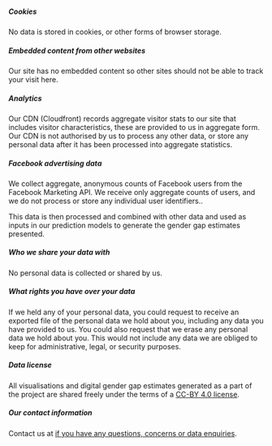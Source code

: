 <h5 class="fw-bold">Cookies</h5>
<p>No data is stored in cookies, or other forms of browser storage.</p>


<h5 class="fw-bold">Embedded content from other websites</h5>
<p>Our site has no embedded content so other sites should not be able to track your visit here.</p>

<h5 class="fw-bold">Analytics</h5>
<p>
Our CDN (Cloudfront) records aggregate visitor stats to our site that includes visitor characteristics, these are 
provided to us in aggregate form. Our CDN is not authorised by us to process any other data, or store any personal data 
after it has been processed into aggregate statistics.
</p>

<h5 class="fw-bold">Facebook advertising data</h5>
<p>
We collect aggregate, anonymous counts of Facebook users from the Facebook Marketing API. We receive only aggregate 
counts of users, and we do not process or store any individual user identifiers..
</p>
<p>
This data is then processed and combined with other data and used as inputs in our prediction models to generate the 
gender gap estimates presented. 
</p>


<h5 class="fw-bold">Who we share your data with</h5>
<p>
No personal data is collected or shared by us.
</p>


<h5 class="fw-bold">What rights you have over your data</h5>
<p>
If we held any of your personal data, you could request to receive an exported file of the personal data we hold about 
you, including any data you have provided to us. You could also request that we erase any personal data we hold about 
you. This would not include any data we are obliged to keep for administrative, legal, or security purposes.
</p>


<h5 class="fw-bold">Data license</h5>
<p>
All visualisations and digital gender gap estimates generated as a part of the project are shared freely under the terms 
of a 
<a href="https://creativecommons.org/licenses/by/4.0/" target="_blank">CC-BY 4.0 license</a>.
</p>

<h5 class="fw-bold">Our contact information</h5>
<p>
Contact us at 
<a href="(mailto:digitalgendergaps@gmail.com">if you have any questions, concerns or 
data enquiries</a>.
</p>


